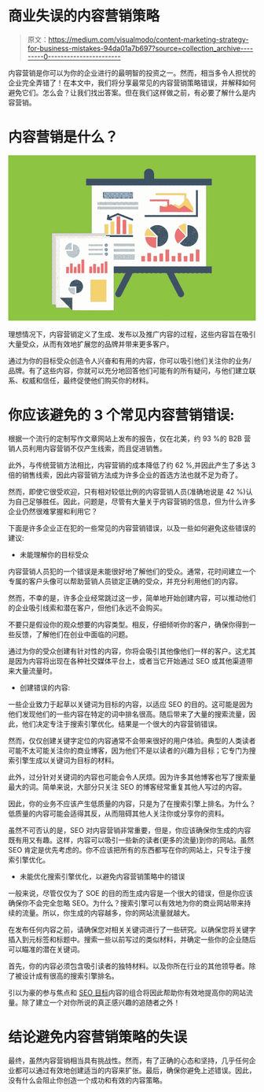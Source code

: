 # 商业失误的内容营销策略

> 原文：<https://medium.com/visualmodo/content-marketing-strategy-for-business-mistakes-94da01a7b697?source=collection_archive---------0----------------------->

内容营销是你可以为你的企业进行的最明智的投资之一。然而，相当多令人担忧的企业完全弄错了！在本文中，我们将分享最常见的内容营销策略错误，并解释如何避免它们。怎么会？让我们找出答案。但在我们这样做之前，有必要了解什么是内容营销。

# 内容营销是什么？

![](img/ec00e778e789ce00df0da4d995202b6e.png)

理想情况下，内容营销定义了生成、发布以及推广内容的过程，这些内容旨在吸引大量受众，从而有效地扩展您的品牌并带来更多客户。

通过为你的目标受众创造令人兴奋和有用的内容，你可以吸引他们关注你的业务/品牌。有了这些内容，你就可以充分地回答他们可能有的所有疑问，与他们建立联系、权威和信任，最终促使他们购买你的材料。

# 你应该避免的 3 个常见内容营销错误:

根据一个流行的定制写作文章网站上发布的报告，仅在北美，约 93 %的 B2B 营销人员利用内容营销不仅产生线索，而且促进销售。

此外，与传统营销方法相比，内容营销的成本降低了约 62 %,并因此产生了多达 3 倍的销售线索，因此内容营销方法成为许多企业的首选方法也就不足为奇了。

然而，即使它很受欢迎，只有相对较低比例的内容营销人员(准确地说是 42 %)认为自己足够胜任。因此，问题是，尽管有大量关于内容营销的信息，但为什么许多企业仍然很难掌握和利用它？

下面是许多企业正在犯的一些常见的内容营销错误，以及一些如何避免这些错误的建议:

*   未能理解你的目标受众

内容营销人员犯的一个错误是未能很好地了解他们的受众。通常，花时间建立一个专属的客户头像可以帮助营销人员锁定正确的受众，并充分利用他们的内容。

然而，不幸的是，许多企业经常跳过这一步，简单地开始创建内容，可以推动他们的企业吸引线索和潜在客户，但他们永远不会购买。

不要只是假设你的观众想要的内容类型。相反，仔细倾听你的客户，确保你得到一些反馈，了解他们在创业中面临的问题。

通过为你的受众创建有针对性的内容，你将会吸引其他像他们一样的客户。这尤其是因为内容将出现在各种社交媒体平台上，或者当它开始通过 SEO 或其他渠道带来大量流量时。

*   创建错误的内容:

一些企业致力于起草以关键词为目标的内容，以适应 SEO 的目的。这可能是因为他们发现他们的一些内容在特定的词中排名很高。随后带来了大量的搜索流量，因此，他们决定专注于搜索引擎优化。结果是一个很大的内容营销错误。

然而，仅仅创建关键字定位的内容通常不会带来很好的用户体验。典型的人类读者可能不太可能关注你的商业博客，因为他们不是以读者的兴趣为目标；它专门为搜索引擎生成以关键词为目标的材料。

此外，过分针对关键词的内容也可能会令人厌烦。因为许多其他博客也写了搜索量最大的词。简单来说，大部分只关注 SEO 的博客经常重复其他人写过的内容。

因此，你的业务不应该产生低质量的内容，只是为了在搜索引擎上排名。为什么？低质量的内容可能会适得其反，从而阻碍其他人关注你或分享你的资料。

虽然不可否认的是，SEO 对内容营销非常重要，但是，你应该确保你生成的内容既有用又有趣。这样，内容可以吸引一些新的读者(更多的流量)到你的网站。虽然 SEO 肯定是优先考虑的。你不应该把所有的东西都写在你的网站上，只专注于搜索引擎优化。

*   未能优化搜索引擎优化，以避免内容营销策略中的错误

一般来说，尽管仅仅为了 SOE 的目的而生成内容是一个很大的错误，但是你应该确保你不会完全忽略 SEO。为什么？搜索引擎可以有效地为你的商业网站带来持续的流量。所以，你生成的内容越多，你的网站流量就越大。

在发布任何内容之前，请确保您对相关关键词进行了一些研究。以确保您将关键字插入到元标签和标题中。搜索一些以前写过的类似材料，并确定一些你的企业随后可以瞄准的潜在关键词。

首先，你的内容必须包含吸引读者的独特材料。以及你所在行业的其他领导者。除了被设计成有很高的搜索引擎排名。

引以为豪的参与焦点和 [SEO 目标](https://visualmodo.com/product-positioning-for-marketing-optimization/)内容的组合将因此帮助你有效地提高你的网站流量。除了建立一个对你所说的真正感兴趣的追随者之外！

# 结论避免内容营销策略的失误

最终，虽然内容营销相当具有挑战性。然而，有了正确的心态和坚持，几乎任何企业都可以通过有效地创建适当的内容来扩张。最后，确保你避免上述错误。因此，没有什么会阻止你创造一个成功和有效的内容策略。
